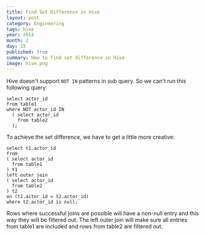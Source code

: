 ```yaml
---
title: Find Set Difference in Hive 
layout: post 
category: Engineering
tags: hive
year: 2014
month: 2
day: 15
published: true
summary: How to find set difference in Hive 
image: hive.png
---
```


Hive doesn't support `NOT IN` patterns in sub query. 
So we can't run this following query:

    select actor_id
    from table1
    where NOT actor_id IN 
      ( select actor_id
        from table2
      );

To achieve the set difference, we have to get a little more creative: 

    select t1.actor_id
    from 
    ( select actor_id
      from table1
    ) t1
    left outer join 
    ( select actor_id
      from table2
    ) t2
    on (t1.actor_id = t2.actor_id)
    where t2.actor_id is null;

Rows where successful joins are possible will have a non-null entry and this way they will be filtered out. The left outer join will make sure all entries from table1 are included and rows from table2 are filtered out. 